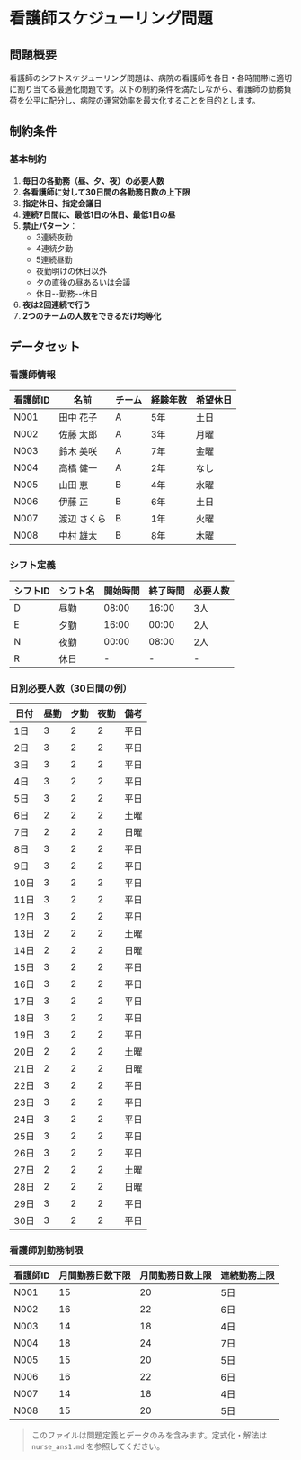 # 看護師スケジューリング問題

## 問題概要

看護師のシフトスケジューリング問題は、病院の看護師を各日・各時間帯に適切に割り当てる最適化問題です。以下の制約条件を満たしながら、看護師の勤務負荷を公平に配分し、病院の運営効率を最大化することを目的とします。

## 制約条件

### 基本制約
1. **毎日の各勤務（昼、夕、夜）の必要人数**
2. **各看護師に対して30日間の各勤務日数の上下限**
3. **指定休日、指定会議日**
4. **連続7日間に、最低1日の休日、最低1日の昼**
5. **禁止パターン**：
   - 3連続夜勤
   - 4連続夕勤
   - 5連続昼勤
   - 夜勤明けの休日以外
   - 夕の直後の昼あるいは会議
   - 休日--勤務--休日
6. **夜は2回連続で行う**
7. **2つのチームの人数をできるだけ均等化**

## データセット

### 看護師情報
| 看護師ID | 名前 | チーム | 経験年数 | 希望休日 |
|---------|------|--------|----------|----------|
| N001 | 田中 花子 | A | 5年 | 土日 |
| N002 | 佐藤 太郎 | A | 3年 | 月曜 |
| N003 | 鈴木 美咲 | A | 7年 | 金曜 |
| N004 | 高橋 健一 | A | 2年 | なし |
| N005 | 山田 恵 | B | 4年 | 水曜 |
| N006 | 伊藤 正 | B | 6年 | 土日 |
| N007 | 渡辺 さくら | B | 1年 | 火曜 |
| N008 | 中村 雄太 | B | 8年 | 木曜 |

### シフト定義
| シフトID | シフト名 | 開始時間 | 終了時間 | 必要人数 |
|---------|----------|----------|----------|----------|
| D | 昼勤 | 08:00 | 16:00 | 3人 |
| E | 夕勤 | 16:00 | 00:00 | 2人 |
| N | 夜勤 | 00:00 | 08:00 | 2人 |
| R | 休日 | - | - | - |

### 日別必要人数（30日間の例）
| 日付 | 昼勤 | 夕勤 | 夜勤 | 備考 |
|------|------|------|------|------|
| 1日 | 3 | 2 | 2 | 平日 |
| 2日 | 3 | 2 | 2 | 平日 |
| 3日 | 3 | 2 | 2 | 平日 |
| 4日 | 3 | 2 | 2 | 平日 |
| 5日 | 3 | 2 | 2 | 平日 |
| 6日 | 2 | 2 | 2 | 土曜 |
| 7日 | 2 | 2 | 2 | 日曜 |
| 8日 | 3 | 2 | 2 | 平日 |
| 9日 | 3 | 2 | 2 | 平日 |
| 10日 | 3 | 2 | 2 | 平日 |
| 11日 | 3 | 2 | 2 | 平日 |
| 12日 | 3 | 2 | 2 | 平日 |
| 13日 | 2 | 2 | 2 | 土曜 |
| 14日 | 2 | 2 | 2 | 日曜 |
| 15日 | 3 | 2 | 2 | 平日 |
| 16日 | 3 | 2 | 2 | 平日 |
| 17日 | 3 | 2 | 2 | 平日 |
| 18日 | 3 | 2 | 2 | 平日 |
| 19日 | 3 | 2 | 2 | 平日 |
| 20日 | 2 | 2 | 2 | 土曜 |
| 21日 | 2 | 2 | 2 | 日曜 |
| 22日 | 3 | 2 | 2 | 平日 |
| 23日 | 3 | 2 | 2 | 平日 |
| 24日 | 3 | 2 | 2 | 平日 |
| 25日 | 3 | 2 | 2 | 平日 |
| 26日 | 3 | 2 | 2 | 平日 |
| 27日 | 2 | 2 | 2 | 土曜 |
| 28日 | 2 | 2 | 2 | 日曜 |
| 29日 | 3 | 2 | 2 | 平日 |
| 30日 | 3 | 2 | 2 | 平日 |

### 看護師別勤務制限
| 看護師ID | 月間勤務日数下限 | 月間勤務日数上限 | 連続勤務上限 |
|---------|------------------|------------------|--------------|
| N001 | 15 | 20 | 5日 |
| N002 | 16 | 22 | 6日 |
| N003 | 14 | 18 | 4日 |
| N004 | 18 | 24 | 7日 |
| N005 | 15 | 20 | 5日 |
| N006 | 16 | 22 | 6日 |
| N007 | 14 | 18 | 4日 |
| N008 | 15 | 20 | 5日 |

> このファイルは問題定義とデータのみを含みます。定式化・解法は `nurse_ans1.md` を参照してください。
